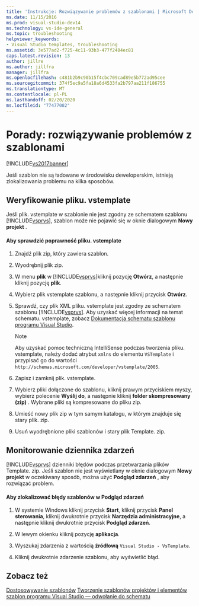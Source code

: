 ```yaml
---
title: 'Instrukcje: Rozwiązywanie problemów z szablonami | Microsoft Docs'
ms.date: 11/15/2016
ms.prod: visual-studio-dev14
ms.technology: vs-ide-general
ms.topic: troubleshooting
helpviewer_keywords:
- Visual Studio templates, troubleshooting
ms.assetid: 3e577ad2-f725-4c11-93b3-477f2404ec81
caps.latest.revision: 13
author: jillre
ms.author: jillfra
manager: jillfra
ms.openlocfilehash: c481b2b9c90b15f4cbc709cad89e5b772ad95cee
ms.sourcegitcommit: 374f5ec9a5fa18a6d4533fa2b797aa211f186755
ms.translationtype: MT
ms.contentlocale: pl-PL
ms.lasthandoff: 02/20/2020
ms.locfileid: "77477082"
---
```

# <a name="how-to-troubleshoot-templates"></a>Porady: rozwiązywanie problemów z szablonami
[!INCLUDE[vs2017banner](../includes/vs2017banner.md)]

Jeśli szablon nie są ładowane w środowisku deweloperskim, istnieją zlokalizowania problemu na kilka sposobów.

## <a name="validating-the-vstemplate-file"></a>Weryfikowanie pliku. vstemplate
 Jeśli plik. vstemplate w szablonie nie jest zgodny ze schematem szablonu [!INCLUDE[vsprvs](../includes/vsprvs-md.md)], szablon może nie pojawić się w oknie dialogowym **Nowy projekt** .

#### <a name="to-validate-the-vstemplate-file"></a>Aby sprawdzić poprawność pliku. vstemplate

1. Znajdź plik zip, który zawiera szablon.

2. Wyodrębnij plik zip.

3. W menu **plik** w [!INCLUDE[vsprvs](../includes/vsprvs-md.md)]kliknij pozycję **Otwórz**, a następnie kliknij pozycję **plik**.

4. Wybierz plik vstemplate szablonu, a następnie kliknij przycisk **Otwórz**.

5. Sprawdź, czy plik XML pliku. vstemplate jest zgodny ze schematem szablonu [!INCLUDE[vsprvs](../includes/vsprvs-md.md)]. Aby uzyskać więcej informacji na temat schematu. vstemplate, zobacz [Dokumentacja schematu szablonu programu Visual Studio](../extensibility/visual-studio-template-schema-reference.md).

    > [!NOTE]
    > Aby uzyskać pomoc techniczną IntelliSense podczas tworzenia pliku. vstemplate, należy dodać atrybut `xmlns` do elementu `VSTemplate` i przypisać go do wartości `http://schemas.microsoft.com/developer/vstemplate/2005`.

6. Zapisz i zamknij plik. vstemplate.

7. Wybierz pliki dołączone do szablonu, kliknij prawym przyciskiem myszy, wybierz polecenie **Wyślij do**, a następnie kliknij **folder skompresowany (zip)** . Wybrane pliki są kompresowane do pliku zip.

8. Umieść nowy plik zip w tym samym katalogu, w którym znajduje się stary plik. zip.

9. Usuń wyodrębnione pliki szablonów i stary plik Template. zip.

## <a name="monitoring-the-event-log"></a>Monitorowanie dziennika zdarzeń
 [!INCLUDE[vsprvs](../includes/vsprvs-md.md)] dzienniki błędów podczas przetwarzania plików Template. zip. Jeśli szablon nie jest wyświetlany w oknie dialogowym **Nowy projekt** w oczekiwany sposób, można użyć **Podgląd zdarzeń** , aby rozwiązać problem.

#### <a name="to-locate-template-errors-in-event-viewer"></a>Aby zlokalizować błędy szablonów w Podgląd zdarzeń

1. W systemie Windows kliknij przycisk **Start**, kliknij przycisk **Panel sterowania**, kliknij dwukrotnie przycisk **Narzędzia administracyjne**, a następnie kliknij dwukrotnie przycisk **Podgląd zdarzeń**.

2. W lewym okienku kliknij pozycję **aplikacja**.

3. Wyszukaj zdarzenia z wartością **źródłową** `Visual Studio - VsTemplate`.

4. Kliknij dwukrotnie zdarzenie szablonu, aby wyświetlić błąd.

## <a name="see-also"></a>Zobacz też
 [Dostosowywanie szablonów](../ide/customizing-project-and-item-templates.md) [Tworzenie szablonów projektów i elementów](../ide/creating-project-and-item-templates.md) [szablon programu Visual Studio — odwołanie do schematu](../extensibility/visual-studio-template-schema-reference.md)
